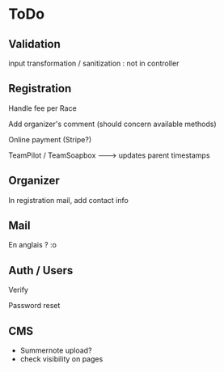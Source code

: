 # ToDo

## Validation

input transformation / sanitization : not in controller

## Registration

Handle fee per Race

Add organizer's comment (should concern available methods)

Online payment (Stripe?)

TeamPilot / TeamSoapbox ---> updates parent timestamps

## Organizer

In registration mail, add contact info

## Mail

En anglais ? :o

## Auth / Users

Verify

Password reset

## CMS

* Summernote upload?
* check visibility on pages